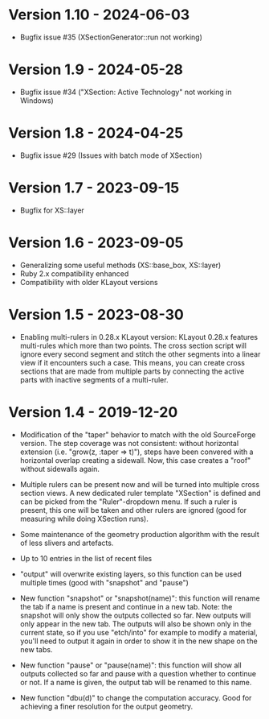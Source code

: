 
# Version 1.10 - 2024-06-03

* Bugfix issue #35 (XSectionGenerator::run not working)

# Version 1.9 - 2024-05-28

* Bugfix issue #34 ("XSection: Active Technology" not working in Windows)

# Version 1.8 - 2024-04-25

* Bugfix issue #29 (Issues with batch mode of XSection)

# Version 1.7 - 2023-09-15

* Bugfix for XS::layer

# Version 1.6 - 2023-09-05

* Generalizing some useful methods (XS::base_box, XS::layer)
* Ruby 2.x compatibility enhanced
* Compatibility with older KLayout versions

# Version 1.5 - 2023-08-30

* Enabling multi-rulers in 0.28.x KLayout version:
  KLayout 0.28.x features multi-rules which more than two points.
  The cross section script will ignore every second segment and stitch
  the other segments into a linear view if it encounters such a case.
  This means, you can create cross sections that are made from multiple
  parts by connecting the active parts with inactive segments of a
  multi-ruler.

# Version 1.4 - 2019-12-20

* Modification of the "taper" behavior to match with the old SourceForge
  version. The step coverage was not consistent: without horizontal extension
  (i.e. "grow(z, :taper => t)"), steps have been convered with a horizontal
  overlap creating a sidewall. Now, this case creates a "roof" without sidewalls 
  again.

* Multiple rulers can be present now and will be turned into multiple 
  cross section views. A new dedicated ruler template "XSection" is defined and
  can be picked from the "Ruler"-dropdown menu. If such a ruler is 
  present, this one will be taken and other rulers are ignored (good
  for measuring while doing XSection runs).

* Some maintenance of the geometry production algorithm with the result
  of less slivers and artefacts.

* Up to 10 entries in the list of recent files

* "output" will overwrite existing layers, so this function can be used
  multiple times (good with "snapshot" and "pause")

* New function "snapshot" or "snapshot(name)": this function will rename
  the tab if a name is present and continue in a new tab. Note: the snapshot
  will only show the outputs collected so far. New outputs will only appear
  in the new tab. The outputs will also be shown only in the current state,
  so if you use "etch/into" for example to modify a material, you'll need
  to output it again in order to show it in the new shape on the new tabs.

* New function "pause" or "pause(name)": this function will show all outputs
  collected so far and pause with a question whether to continue or not.
  If a name is given, the output tab will be renamed to this name.

* New function "dbu(d)" to change the computation accuracy. Good for achieving
  a finer resolution for the output geometry.
